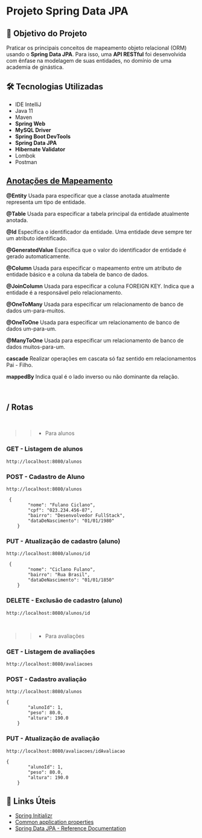 <h1>Projeto Spring Data JPA </h1>

<h2>🎯 Objetivo do Projeto</h2>
<p>Praticar os principais conceitos de mapeamento objeto relacional (ORM) usando o <strong>Spring Data JPA</strong>. Para isso, uma <strong>API RESTful</strong> foi desenvolvida com ênfase na modelagem de suas entidades, no domínio de uma academia de ginástica.</p>

<h2>🛠 Tecnologias Utilizadas</h2>

<ul>
    <li>IDE IntelliJ</li>
    <li>Java 11</li>
    <li>Maven</li>
    <li><strong>Spring Web</strong></li>
    <li><strong>MySQL Driver</strong></li>
    <li><strong>Spring Boot DevTools</strong></li>
    <li><strong>Spring Data JPA</strong></li>
    <li><strong>Hibernate Validator</strong></li>
    <li>Lombok</li>
    <li>Postman</li>
</ul>


<h2><a href="https://strn.com.br/artigos/2018/12/11/todas-as-anota%C3%A7%C3%B5es-do-jpa-anota%C3%A7%C3%B5es-de-mapeamento/"> Anotações de Mapeamento </a></h2>

<strong>@Entity</strong>
Usada para especificar que a classe anotada atualmente representa um tipo de entidade.

<strong>@Table</strong>
Usada para especificar a tabela principal da entidade atualmente anotada.

<strong>@Id</strong>
Especifica o identificador da entidade. Uma entidade deve sempre ter um atributo identificado.

<strong>@GeneratedValue</strong>
Especifica que o valor do identificador de entidade é gerado automaticamente.

<strong>@Column</strong>
Usada para especificar o mapeamento entre um atributo de entidade básico e a coluna da tabela de banco de dados.

<strong>@JoinColumn</strong>
Usada para especificar a coluna FOREIGN KEY. Indica que a entidade é a responsável pelo relacionamento.

<strong>@OneToMany</strong>
Usada para especificar um relacionamento de banco de dados um-para-muitos.

<strong>@OneToOne</strong>
Usada para especificar um relacionamento de banco de dados um-para-um.

<strong>@ManyToOne</strong>
Usada para especificar um relacionamento de banco de dados muitos-para-um.

<strong>cascade</strong>
Realizar operações em cascata só faz sentido em relacionamentos Pai - Filho.

<strong>mappedBy</strong>
Indica qual é o lado inverso ou não dominante da relação.


</br>
<h2>/ Rotas</h2>
</br>

>> * Para alunos

### GET - Listagem de alunos
```
http://localhost:8080/alunos
```

### POST - Cadastro de Aluno
```
http://localhost:8080/alunos

 {
        "nome": "Fulano Ciclano",
        "cpf": "023.234.456-87",
        "bairro": "Desenvolvedor FullStack",
        "dataDeNascimento": "01/01/1980"
    }

```

### PUT - Atualização de cadastro (aluno)
```
http://localhost:8080/alunos/id

 {
        "nome": "Ciclano Fulano",
        "bairro": "Rua Brasil",
        "dataDeNascimento": "01/01/1850"
    }

```

### DELETE - Exclusão de cadastro (aluno)
```
http://localhost:8080/alunos/id
```


</br>

>> * Para avaliações


### GET - Listagem de avaliações
```
http://localhost:8080/avaliacoes
```


### POST - Cadastro avaliação
```
http://localhost:8080/alunos

{
        "alunoId": 1,
        "peso": 80.0,
        "altura": 190.0
    }

```

### PUT - Atualização de avaliação
```
http://localhost:8080/avaliacoes/idAvaliacao

{
        "alunoId": 1,
        "peso": 80.0,
        "altura": 190.0
    }

```







<h2>🔗 Links Úteis</h2>
<ul>
    <li><a href="https://start.spring.io/">Spring Initializr</a></li>
    <li><a href="https://docs.spring.io/spring-boot/docs/2.0.x/reference/html/common-application-properties.html">Common application properties</a></li>
    <li><a href="https://docs.spring.io/spring-data/jpa/docs/current/reference/html/#jpa.repositories">Spring Data JPA - Reference Documentation</a></li>
</ul>






